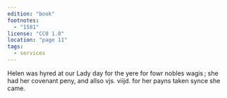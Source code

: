 ```yaml
---
edition: "book"
footnotes:
  - "1581"
license: "CC0 1.0"
location: "page 11"
tags:
  - services
---
```

Helen was hyred at our Lady day for the yere for
fowr nobles wagis ; she had her covenant peny, and allso vjs. viijd.
for her payns taken synce she came.
